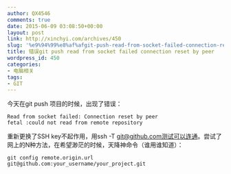 ```yaml
---
author: QX4546
comments: true
date: 2015-06-09 03:08:50+00:00
layout: post
link: http://xinchyi.com/archives/450
slug: '%e9%94%99%e8%af%afgit-push-read-from-socket-failed-connection-reset-by-peer'
title: 错误git push read from socket failed connection reset by peer
wordpress_id: 450
categories:
- 电脑相关
tags:
- GIT
---
```


今天在git push 项目的时候，出现了错误：

    
    Read from socket failed: Connection reset by peer  
    fetal :could not read from remote repository


重新更换了SSH key不起作用，用ssh -T git@github.com测试可以连通。尝试了网上的N种方法，在希望渺茫的时候，天降神命令（谁用谁知道）：

    
    git config remote.origin.url git@github.com:your_username/your_project.git

